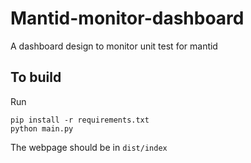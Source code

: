 # Mantid-monitor-dashboard
A dashboard design to monitor unit test for mantid

## To build
Run
```
pip install -r requirements.txt
python main.py
```
The webpage should be in `dist/index`